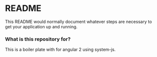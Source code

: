 # README #

This README would normally document whatever steps are necessary to get your application up and running.

### What is this repository for? ###

This is a boiler plate with for angular 2 using system-js.
